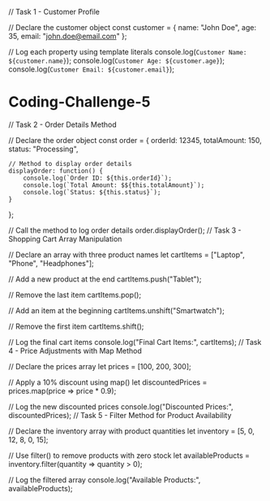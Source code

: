 // Task 1 - Customer Profile

// Declare the customer object
const customer = {
    name: "John Doe",
    age: 35,
    email: "john.doe@email.com"
};

// Log each property using template literals
console.log(`Customer Name: ${customer.name}`);
console.log(`Customer Age: ${customer.age}`);
console.log(`Customer Email: ${customer.email}`);
# Coding-Challenge-5
// Task 2 - Order Details Method

// Declare the order object
const order = {
    orderId: 12345,
    totalAmount: 150,
    status: "Processing",

    // Method to display order details
    displayOrder: function() {
        console.log(`Order ID: ${this.orderId}`);
        console.log(`Total Amount: $${this.totalAmount}`);
        console.log(`Status: ${this.status}`);
    }
};

// Call the method to log order details
order.displayOrder();
// Task 3 - Shopping Cart Array Manipulation

// Declare an array with three product names
let cartItems = ["Laptop", "Phone", "Headphones"];

// Add a new product at the end
cartItems.push("Tablet");

// Remove the last item
cartItems.pop();

// Add an item at the beginning
cartItems.unshift("Smartwatch");

// Remove the first item
cartItems.shift();

// Log the final cart items
console.log("Final Cart Items:", cartItems);
// Task 4 - Price Adjustments with Map Method

// Declare the prices array
let prices = [100, 200, 300];

// Apply a 10% discount using map()
let discountedPrices = prices.map(price => price * 0.9);

// Log the new discounted prices
console.log("Discounted Prices:", discountedPrices);
// Task 5 - Filter Method for Product Availability

// Declare the inventory array with product quantities
let inventory = [5, 0, 12, 8, 0, 15];

// Use filter() to remove products with zero stock
let availableProducts = inventory.filter(quantity => quantity > 0);

// Log the filtered array
console.log("Available Products:", availableProducts);
